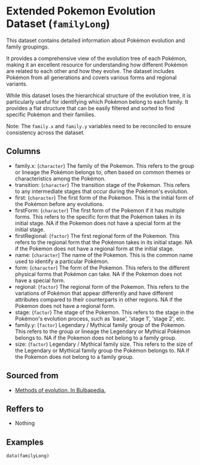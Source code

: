 # Extended Pokemon Evolution Dataset (`familyLong`)

This dataset contains detailed information about Pokémon evolution and family groupings.


It provides a comprehensive view of the evolution tree of each Pokémon, making
it an excellent resource for understanding how different Pokémon are related to each other and how they evolve.
The dataset includes Pokémon from all generations and covers various forms and regional variants.

While this dataset loses the hierarchical structure of the evolution tree, it is particularly useful for identifying which Pokémon belong to each family. It provides a flat structure that can be easily filtered and sorted to find specific Pokémon and their families.

Note: The `family.x` and `family.y` variables need to be reconciled to ensure consistency across the dataset.


## Columns
  - family.x: (`character`) The family of the Pokemon. This refers to the group or lineage the Pokémon belongs to, often based on common themes or characteristics among the Pokémon.
  - transition: (`character`) The transition stage of the Pokemon. This refers to any intermediate stages that occur during the Pokémon's evolution.
  - first: (`character`) The first form of the Pokemon. This is the initial form of the Pokémon before any evolutions.
  - firstForm: (`character`) The first form of the Pokemon if it has multiple forms. This refers to the specific form that the Pokémon takes in its initial stage. NA if the Pokemon does not have a special form at the initial stage.
  - firstRegional: (`factor`) The first regional form of the Pokemon. This refers to the regional form that the Pokémon takes in its initial stage. NA if the Pokemon does not have a regional form at the initial stage.
  - name: (`character`) The name of the Pokemon. This is the common name used to identify a particular Pokémon.
  - form: (`character`) The form of the Pokemon. This refers to the different physical forms that Pokémon can take. NA if the Pokemon does not have a special form.
  - regional: (`factor`) The regional form of the Pokemon. This refers to the variations of Pokémon that appear differently and have different attributes compared to their counterparts in other regions. NA if the Pokemon does not have a regional form.
  - stage: (`factor`) The stage of the Pokemon. This refers to the stage in the Pokémon's evolution process, such as 'base', 'stage 1', 'stage 2', etc.
  - family.y: (`factor`) Legendary / Mythical family group of the Pokemon. This refers to the group or lineage the Legendary or Mythical Pokémon belongs to. NA if the Pokemon does not belong to a family group.
  - size: (`factor`) Legendary / Mythical family size. This refers to the size of the Legendary or Mythical family group the Pokémon belongs to. NA if the Pokemon does not belong to a family group.

## Sourced from
  - [Methods of evolution. In Bulbapedia.](https://bulbapedia.bulbagarden.net/wiki/Methods_of_evolution)

## Reffers to
  - Nothing

## Examples
```
data(familyLong)
```

